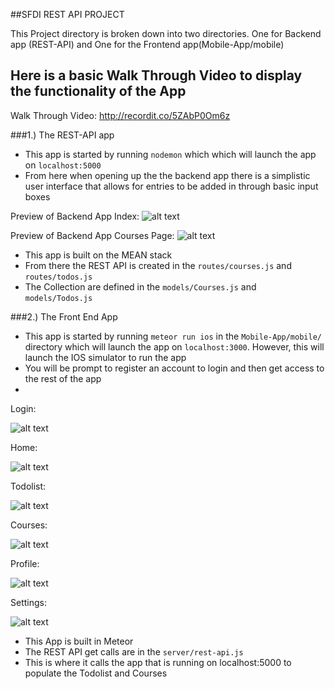 ##SFDI REST API PROJECT

 This Project directory is broken down into two directories. One for Backend app (REST-API) and One for the Frontend app(Mobile-App/mobile)


## Here is a basic Walk Through Video to display the functionality of the App

 Walk Through Video: http://recordit.co/5ZAbP0Om6z 

 

###1.) The REST-API app

- This app is started by running ```nodemon``` which which will launch the app on ```localhost:5000```
- From here when opening up the the backend app there is a simplistic user interface that allows for entries to be added in through basic input boxes


Preview of Backend App Index:
![alt text](https://raw.githubusercontent.com/Gerdkid/SFDI/master/WalkThroughImages/1.png?token=AGzP6ZrIyhoOWNBVnokUDDnVWtIpak3Tks5V-6KnwA%3D%3D "Logo Title Text 1")

Preview of Backend App Courses Page:
![alt text](https://raw.githubusercontent.com/Gerdkid/SFDI/master/WalkThroughImages/2.png?token=AGzP6TOH5xj8e6yqZ732yYXLf9ZS2Q02ks5V-6T5wA%3D%3D "Logo Title Text 1")

- This app is built on the MEAN stack
- From there the REST API is created in the ```routes/courses.js``` and ```routes/todos.js```
- The Collection are defined in the ```models/Courses.js``` and ```models/Todos.js```



###2.) The Front End App

- This app is started by running ```meteor run ios``` in the ```Mobile-App/mobile/``` directory which will launch the app on ```localhost:3000```. However, this will launch the IOS simulator to run the app
- You will be prompt to register an account to login and then get access to the rest of the app
-

Login:

![alt text](https://raw.githubusercontent.com/Gerdkid/SFDI/master/WalkThroughImages/3.png?token=AGzP6QobQxc4vNLhRA4DqDW_yjD5W6exks5V-6gvwA%3D%3D "Logo Title Text 1")


Home:

![alt text](https://raw.githubusercontent.com/Gerdkid/SFDI/master/WalkThroughImages/4.png?token=AGzP6d1Lgdr1r9DKKxBVeOGh3XBMTlc5ks5V-6hhwA%3D%3D "Logo Title Text 1")

Todolist:

![alt text](https://raw.githubusercontent.com/Gerdkid/SFDI/master/WalkThroughImages/5.png?token=AGzP6chD_Urra526nW9qm-aC-pFACF4lks5V-6iCwA%3D%3D "Logo Title Text 1")

Courses:

![alt text](https://raw.githubusercontent.com/Gerdkid/SFDI/master/WalkThroughImages/6.png?token=AGzP6V9XPKiIAXOYbvEFWH6Jp370_1-Dks5V-6iqwA%3D%3D "Logo Title Text 1")

Profile:

![alt text](https://raw.githubusercontent.com/Gerdkid/SFDI/master/WalkThroughImages/7.png?token=AGzP6V1AADH0e-Q6ya76Ss6toKmp7dXFks5V-6jdwA%3D%3D "Logo Title Text 1")


Settings:

![alt text](https://raw.githubusercontent.com/Gerdkid/SFDI/master/WalkThroughImages/8.png?token=AGzP6R4qmZAJ46YnhSXCJz0r0HBhdgNyks5V-6kCwA%3D%3D "Logo Title Text 1")

- This App is built in Meteor
- The REST API get calls are in the ```server/rest-api.js```
- This is where it calls the app that is running on localhost:5000 to populate the Todolist and Courses
